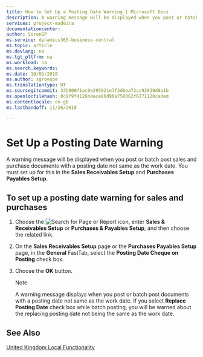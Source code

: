 ```yaml
---
title: How to Set Up a Posting Date Warning | Microsoft Docs
description: A warning message will be displayed when you post or batch post sales and purchase documents with a posting date not same as the work date. You must set up for this in the **Sales Receivables Setup** and **Purchases Payables Setup**.
services: project-madeira
documentationcenter: 
author: SorenGP
ms.service: dynamics365-business-central
ms.topic: article
ms.devlang: na
ms.tgt_pltfrm: na
ms.workload: na
ms.search.keywords: 
ms.date: 10/01/2018
ms.author: sgroespe
ms.translationtype: HT
ms.sourcegitcommit: 33b900f1ac9e295921e7f3d6ea72cc93939d8a1b
ms.openlocfilehash: 0c9f9f4126b4ace80d90a758062f6271120caded
ms.contentlocale: en-gb
ms.lasthandoff: 11/26/2018

---
```

# <a name="set-up-a-posting-date-warning"></a>Set Up a Posting Date Warning
A warning message will be displayed when you post or batch post sales and purchase documents with a posting date not same as the work date. You must set up for this in the **Sales Receivables Setup** and **Purchases Payables Setup**.  

## <a name="to-set-up-a-posting-date-warning-for-sales-and-purchases"></a>To set up a posting date warning for sales and purchases  

1.  Choose the ![Search for Page or Report](../../media/ui-search/search_small.png "Search for Page or Report icon") icon, enter **Sales & Receivables Setup** or **Purchases & Payables Setup**, and then choose the related link.  
2.  On the **Sales Receivables Setup** page or the **Purchases Payables Setup** page, in the **General** FastTab, select the **Posting Date Cheque on Posting** check box.  
3.  Choose the **OK** button.  

    > [!NOTE]  
    >  A warning message displays when you post or batch post documents with a posting date not same as the work date. If you select **Replace Posting Date** check box while batch posting, you will be warned about the replacing posting date not being the same as the work date.  

## <a name="see-also"></a>See Also  
[United Kingdom Local Functionality](united-kingdom-local-functionality.md)

